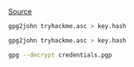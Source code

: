 [Source](https://www.openwall.com/lists/john-users/2015/11/17/1)
```bash
gpg2john tryhackme.asc > key.hash
```

```bash
gpg2john tryhackme.asc > key.hash
```

```bash
gpg --decrypt credentials.pgp
```